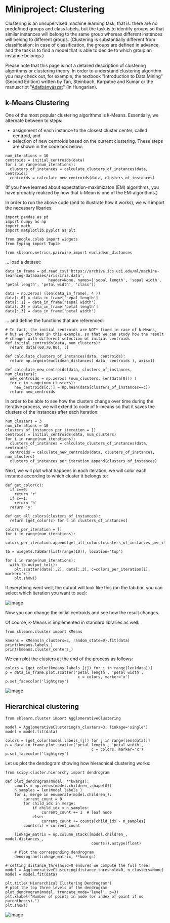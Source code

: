 # Miniproject: Clustering

Clustering is an unsupervised machine learning task, that is: there are no predefined groups and class labels, but the task is to identify groups so that similar instances will belong to the same group whereas different instances will belong to different groups. 
(Clustering is substantially different from classification: in case of classification, the groups are defined in advance, and the task is to find a model that is able to decide to which group an instance belongs.)

Please note that this page is not a detailed description of clustering algorithms or clustering theory.
In order to understand clustering algorithm you may check out, for example, the textbook "Introduction to Data Mining" (Second Edition) written by Tan, Steinbach, Karpatne and Kumar 
or the manuscript "[Adatbányászat](https://www.cs.bme.hu/~buza/pdfs/adatbanyaszat-cover.pdf)" (in Hungarian).

## k-Means Clustering

One of the most popular clustering algorithms is k-Means. Essentially, we alternate between to steps: 
- assignment of each instance to the closest cluster center, called centroid, and
- selection of new centroids based on the current clustering.
These steps are shown in the code box below:

```
num_iterations = 10
centroids = initial_centroids(data)
for i in range(num_iterations):
  clusters_of_instances = calculate_clusters_of_instances(data, centroids)
  centroids = calculate_new_centroids(data, clusters_of_instances)
```

(If you have learned about expectation-maximizaton (EM) algorithms, you have probably realized by now that k-Mean is one of the EM-algorithms.)

In order to run the above code (and to illustrate how it works), we will import the necessary libaries:

```
import pandas as pd
import numpy as np
import math
import matplotlib.pyplot as plt

from google.colab import widgets
from typing import Tuple

from sklearn.metrics.pairwise import euclidean_distances
```


... load a dataset:

```
data_in_frame = pd.read_csv('https://archive.ics.uci.edu/ml/machine-learning-databases/iris/iris.data',
                   header=None, names=['sepal length', 'sepal width', 'petal length', 'petal width', 'class'])

data = np.zeros( (len(data_in_frame), 4 ))
data[:,0] = data_in_frame['sepal length']
data[:,1] = data_in_frame['sepal width']
data[:,2] = data_in_frame['petal length']
data[:,3] = data_in_frame['petal width']
```

... and define the functions that are referenced:

```
# In fact, the initial centroids are NOT* fixed in case of k-Means,
# but we fix them in this example, so that we can study how the result
# changes with different selection of initial centroids
def initial_centroids(data, num_clusters):
  return data[(60,70,80), :]

def calculate_clusters_of_instances(data, centroids):
  return np.argmin(euclidean_distances( data, centroids ), axis=1)

def calculate_new_centroids(data, clusters_of_instances, num_clusters):
  new_centroids = np.zeros( (num_clusters, len(data[0])) )
  for c in range(num_clusters):
    new_centroids[c,:] = np.mean(data[clusters_of_instances==c])
  return new_centroids
```

In order to be able to see how the clusters change over time during the iterative process, we will extend to code of k-means so that it saves the clusters of the instances after each iteration:

```
num_clusters = 3
num_iterations = 10
clusters_of_instances_per_iteration = []
centroids = initial_centroids(data, num_clusters)
for i in range(num_iterations):
  clusters_of_instances = calculate_clusters_of_instances(data, centroids)
  centroids = calculate_new_centroids(data, clusters_of_instances, num_clusters)
  clusters_of_instances_per_iteration.append(clusters_of_instances)
```

Next, we will plot what happens in each iteration, we will color each instance according to which cluster it belongs to:

```
def get_color(c):
  if c==0:
    return 'r'
  if c==1:
    return 'b'
  return 'y'

def get_all_colors(clusters_of_instances):
  return [get_color(c) for c in clusters_of_instances]

colors_per_iteration = []
for i in range(num_iterations):
  colors_per_iteration.append(get_all_colors(clusters_of_instances_per_iteration[i]))

tb = widgets.TabBar(list(range(10)), location='top')

for i in range(num_iterations):
  with tb.output_to(i):
    plt.scatter(data[:,2], data[:,3], c=colors_per_iteration[i], marker='x')
    plt.show()
```

If everything went well, the output will look like this (on the tab bar, you can select which iteration you want to see):

![image](https://github.com/user-attachments/assets/e5541af8-b12a-4d12-8c9d-882534848941)

Now you can change the initial centroids and see how the result changes.

Of course, k-Means is implemented in standard libraries as well:

```
from sklearn.cluster import KMeans

kmeans = KMeans(n_clusters=3, random_state=0).fit(data)
print(kmeans.labels_)
print(kmeans.cluster_centers_)
```

We can plot the clusters at the end of the process as follows: 

```
colors = [get_color(kmeans.labels_[j]) for j in range(len(data))]
p = data_in_frame.plot.scatter('petal length', 'petal width',
                                c = colors, marker='x')
p.set_facecolor('lightgrey')
```

![image](https://github.com/user-attachments/assets/c52e7dc1-6b3a-4f26-a429-f85d5de7a25d)

## Hierarchical clustering

```
from sklearn.cluster import AgglomerativeClustering

model = AgglomerativeClustering(n_clusters=3, linkage='single')
model = model.fit(data)

colors = [get_color(model.labels_[j]) for j in range(len(data))]
p = data_in_frame.plot.scatter('petal length', 'petal width',
                                      c = colors, marker='x')
p.set_facecolor('lightgrey')
```

Let us plot the dendogram showing how hierachical clustering works:

```
from scipy.cluster.hierarchy import dendrogram

def plot_dendrogram(model, **kwargs):
    counts = np.zeros(model.children_.shape[0])
    n_samples = len(model.labels_)
    for i, merge in enumerate(model.children_):
        current_count = 0
        for child_idx in merge:
            if child_idx < n_samples:
                current_count += 1  # leaf node
            else:
                current_count += counts[child_idx - n_samples]
        counts[i] = current_count

    linkage_matrix = np.column_stack([model.children_, model.distances_,
                                      counts]).astype(float)

    # Plot the corresponding dendrogram
    dendrogram(linkage_matrix, **kwargs)

# setting distance_threshold=0 ensures we compute the full tree.
model = AgglomerativeClustering(distance_threshold=0, n_clusters=None)
model = model.fit(data)

plt.title('Hierarchical Clustering Dendrogram')
# plot the top three levels of the dendrogram
plot_dendrogram(model, truncate_mode='level', p=3)
plt.xlabel("Number of points in node (or index of point if no parenthesis).")
plt.show()
```

![image](https://github.com/user-attachments/assets/3d1c8866-ba03-487a-aac1-255798791fb7)

